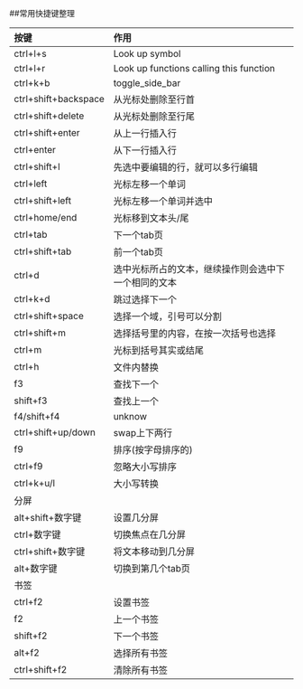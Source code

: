 ##常用快捷键整理


按键|作用
:-|:-
ctrl+l+s|Look up symbol
ctrl+l+r|Look up functions calling this function
ctrl+k+b|toggle_side_bar
ctrl+shift+backspace|从光标处删除至行首
ctrl+shift+delete|从光标处删除至行尾
ctrl+shift+enter|从上一行插入行
ctrl+enter|从下一行插入行
ctrl+shift+l|先选中要编辑的行，就可以多行编辑
ctrl+left|光标左移一个单词
ctrl+shift+left|光标左移一个单词并选中
ctrl+home/end|光标移到文本头/尾
ctrl+tab|下一个tab页
ctrl+shift+tab|前一个tab页
ctrl+d|选中光标所占的文本，继续操作则会选中下一个相同的文本
ctrl+k+d|跳过选择下一个
ctrl+shift+space|选择一个域，引号可以分割
ctrl+shift+m|选择括号里的内容，在按一次括号也选择
ctrl+m|光标到括号其实或结尾
ctrl+h|文件内替换
f3|查找下一个
shift+f3|查找上一个
f4/shift+f4|unknow
ctrl+shift+up/down|swap上下两行
f9|排序(按字母排序的)
ctrl+f9|忽略大小写排序
ctrl+k+u/l|大小写转换
分屏|
alt+shift+数字键|设置几分屏
ctrl+数字键|切换焦点在几分屏
ctrl+shift+数字键|将文本移动到几分屏
alt+数字键|切换到第几个tab页
书签|
ctrl+f2|设置书签
f2|上一个书签
shift+f2|下一个书签
alt+f2|选择所有书签
ctrl+shift+f2|清除所有书签






